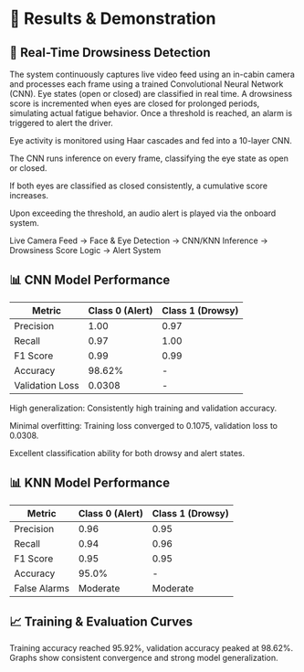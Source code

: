# 🚀 Results & Demonstration
## 🔄 Real-Time Drowsiness Detection
The system continuously captures live video feed using an in-cabin camera and processes each frame using a trained Convolutional Neural Network (CNN). Eye states (open or closed) are classified in real time. A drowsiness score is incremented when eyes are closed for prolonged periods, simulating actual fatigue behavior. Once a threshold is reached, an alarm is triggered to alert the driver.

Eye activity is monitored using Haar cascades and fed into a 10-layer CNN.

The CNN runs inference on every frame, classifying the eye state as open or closed.

If both eyes are classified as closed consistently, a cumulative score increases.

Upon exceeding the threshold, an audio alert is played via the onboard system.

Live Camera Feed → Face & Eye Detection → CNN/KNN Inference → Drowsiness Score Logic → Alert System

## 📊 CNN Model Performance

| Metric        | Class 0 (Alert) | Class 1 (Drowsy) |
|---------------|----------------|------------------|
| Precision     | 1.00           | 0.97             |
| Recall        | 0.97           | 1.00             |
| F1 Score      | 0.99           | 0.99             |
| Accuracy      | 98.62%         | -                |
| Validation Loss | 0.0308       | -                |

High generalization: Consistently high training and validation accuracy.

Minimal overfitting: Training loss converged to 0.1075, validation loss to 0.0308.

Excellent classification ability for both drowsy and alert states.

## 📊 KNN Model Performance
| Metric           | Class 0 (Alert) | Class 1 (Drowsy) |
|------------------|----------------|------------------|
| Precision        | 0.96           | 0.95             |
| Recall           | 0.94           | 0.96             |
| F1 Score         | 0.95           | 0.95             |
| Accuracy         | 95.0%          | -                |
| False Alarms     | Moderate       | Moderate         |

## 📈 Training & Evaluation Curves
Training accuracy reached 95.92%, validation accuracy peaked at 98.62%.
Graphs show consistent convergence and strong model generalization.


